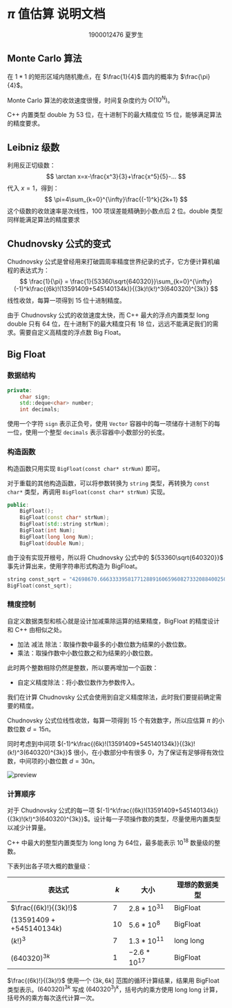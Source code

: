 # $\pi$ 值估算 说明文档

<center>
    1900012476 夏罗生
</center>

## Monte Carlo 算法

在 $1*1$ 的矩形区域内随机撒点，在 $\frac{1}{4}$  圆内的概率为 $\frac{\pi}{4}$。

Monte Carlo 算法的收敛速度很慢，时间复杂度约为 $O(10^N)$。

C++ 内置类型 double 为 53 位，在十进制下的最大精度位 15 位，能够满足算法的精度要求。

## Leibniz 级数

利用反正切级数：
$$
\arctan x=x-\frac{x^3}{3}+\frac{x^5}{5}-...
$$
代入 $x=1$，得到：
$$
\pi=4\sum_{k=0}^{\infty}\frac{(-1)^k}{2k+1}
$$
这个级数的收敛速率是次线性，100 项误差能精确到小数点后 2 位。double 类型同样能满足算法的精度要求

## Chudnovsky 公式的变式

Chudnovsky 公式是曾经用来打破圆周率精度世界纪录的式子，它方便计算机编程的表达式为：
$$
\frac{1}{\pi} = \frac{1}{53360\sqrt{640320}}\sum_{k=0}^{\infty}(-1)^k\frac{(6k)!(13591409+545140134k)}{(3k)!(k!)^3(640320)^{3k}}
$$
线性收敛，每算一项得到 15 位十进制精度。

由于 Chudnovsky 公式的收敛速度太快，而 C++ 最大的浮点内置类型 long double 只有 64 位，在十进制下的最大精度只有 18 位，远远不能满足我们的需求。需要自定义高精度的浮点数 Big Float。

## Big Float

### 数据结构

```c++
private:
	char sign;
	std::deque<char> number;
	int decimals;
```

使用一个字符 `sign` 表示正负号，使用  `Vector` 容器中的每一项储存十进制下的每一位，使用一个整型 `decimals` 表示容器中小数部分的长度。

### 构造函数

构造函数只用实现 `BigFloat(const char* strNum)` 即可。

对于重载的其他构造函数，可以将参数转换为 `string` 类型，再转换为 `const char*`  类型，再调用 `BigFloat(const char* strNum)` 实现。

```c++
public:
	BigFloat();
	BigFloat(const char* strNum);
	BigFloat(std::string strNum);
	BigFloat(int Num);
	BigFloat(long long Num);
	BigFloat(double Num);
```

由于没有实现开根号，所以将 Chudnovsky 公式中的 ${53360\sqrt{640320}}$ 事先计算出来，使用字符串形式构造为 BigFloat。

```c++
string const_sqrt = "42698670.666333395817712889160659608273320884002509082800838007178852605157457594216301799911455668601345737167494080411392292736181266728193136882170582563460066798766483460795735983552333985484854583";
BigFloat(const_sqrt);
```

### 精度控制

自定义数据类型和核心就是设计加减乘除运算的结果精度，BigFloat 的精度设计和 C++ 由相似之处。

- 加法 减法 除法：取操作数中最多的小数位数为结果的小数位数。
- 乘法：取操作数中小数位数之和为结果的小数位数。

此时两个整数相除仍然是整数，所以要再增加一个函数：

- 自定义精度除法：将小数位数作为参数传入。

我们在计算 Chudnovsky 公式会使用到自定义精度除法，此时我们要提前确定需要的精度。

Chudnovsky 公式位线性收敛，每算一项得到 15 个有效数字，所以应估算 $\pi$ 的小数位数 $d=15n$。

同时考虑到中间项 $(-1)^k\frac{(6k)!(13591409+545140134k)}{(3k)!(k!)^3(640320)^{3k}}$ 很小，在小数部分中有很多 0，为了保证有足够得有效位数，中间项的小数位数 $d=30n$​。

![preview](https://s2.loli.net/2022/03/26/Bu4PicVaUpHnZIL.png)

### 计算顺序

对于 Chudnovsky 公式的每一项 $(-1)^k\frac{(6k)!(13591409+545140134k)}{(3k)!(k!)^3(640320)^{3k}}$。设计每一子项操作数的类型，尽量使用内置类型以减少计算量。

C++ 中最大的整型内置类型为 long long 为 64位，最多能表示 $10^{18}$ 数量级的整数。

下表列出各子项大概的数量级：

| 表达式                   | $k$  | 大小           | 理想的数据类型 |
| ------------------------ | ---- | -------------- | -------------- |
| $\frac{(6k)!}{(3k)!}$    | 7    | $2.8*10^{31}$  | BigFloat       |
| $(13591409++545140134k)$ | 10   | $5.6*10^8$     | BigFloat       |
| $(k!)^3$                 | 7    | $1.3*10^{11}$  | long long      |
| $(640320)^{3k}$          | 1    | $-2.6*10^{17}$ | BigFloat       |

$\frac{(6k)!}{(3k)!}$ 使用一个 $(3k,6k]$ 范围的循环计算结果，结果用 BigFloat 类型表示。$(640320)^{3k}$ 写成 $(640320^3)^k$，括号内的乘方使用 long long 计算，括号外的乘方每次迭代计算一次。 
